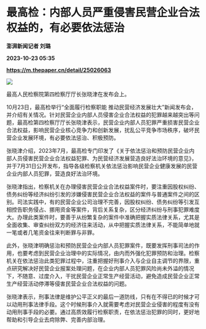 # 最高检：内部人员严重侵害民营企业合法权益的，有必要依法惩治
**澎湃新闻记者 刘璐**

**2023-10-23 05:35**

**https://m.thepaper.cn/detail/25026063**

![](https://imagecloud.thepaper.cn/thepaper/image/275/228/212.png)

最高人民检察院第四检察厅厅长张晓津在发布会上。

10月23日，最高检举行“全面履行检察职能 推动民营经济发展壮大”新闻发布会，并介绍有关情况。针对民营企业内部人员侵害企业合法权益的犯罪越来越突出等问题，最高检第四检察厅厅长张晓津表示，民营企业内部人员犯罪严重损害民营企业合法权益，影响民营企业核心竞争力和创新发展，扰乱公平竞争市场秩序，破坏民营企业发展环境，有必要依法惩治、积极预防。

张晓津介绍，2023年7月，最高检专门印发了《关于依法惩治和预防民营企业内部人员侵害民营企业合法权益犯罪、为民营经济发展营造良好法治环境的意见》，并于7月31日公开发布，指导各级检察机关依法惩治影响民营企业健康发展的民营企业内部人员犯罪，营造良好法治环境。

张晓津指出，检察机关在办理侵害民营企业合法权益案件时，要注重因股权纠纷、债务纠纷等经济纠纷引发的涉嫌侵害民营企业合法权益的案件与普通案件之间的区别。司法实践中，有的民营企业公司治理不完善，因股权纠纷、债务纠纷等引发互相控告职务侵占、挪用资金等案件，背后关系复杂，区分经济纠纷与刑事犯罪难度大。办理此类案件时，要善于从纷繁复杂的案件中准确把握实质法律关系，尤其是全面收集、审查纠纷双方的经济往来活动，从中把握实质法律关系，不能简单地就一笔或者几笔资金往来判断罪与非罪。

此外，张晓津明确惩治和预防民营企业内部人员犯罪案件，既要发挥刑事司法的作用，也要考虑到民营企业治理中的实际情况，由内而外强化犯罪预防和治理。检察机关在依法惩治此类犯罪过程中，注重把握好刑事介入与企业自主调节的界限，重点研究解决好民营企业报案处理问题，在企业内部人员犯罪风险尚未外溢的情况下，不随意、过度介入，干扰民营企业正常生产经营活动，避免造成民营企业正常生产经营活动停滞等侵害民营企业合法权益的问题。

张晓津表示，刑事法律是维护公平正义的最后一道防线，只有在不得已的时候才可以动用刑事法律手段。这个时候刑事介入就需要考虑对民营企业侵害的程度有没有动用刑事手段的必要。通过高质效履行检察职责，在依法惩治犯罪的同时，更好地帮助和引导企业去疴除弊、完善内部治理。